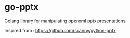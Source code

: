 # go-pptx
Golang library for manipulating openxml pptx presentations


Inspired from : https://github.com/scanny/python-pptx
